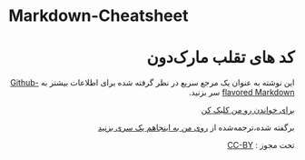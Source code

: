 # Markdown-Cheatsheet

<div dir=rtl>

# کد های تقلب مارک‌دون

این نوشته به عنوان یک مرجع سریع در نظر گرفته شده برای اطلاعات بیشتر به [Github-flavored Markdown](https://daringfireball.net/projects/markdown/) سر بزنید.

[برای خواندن رو من کلیک کن](https://github.com/elias8702/Markdown-Cheatsheet-/blob/master/Markdown.md)


 


برگفته شده،ترجمه‌شده از [روی من به اینجاهم یک سری بزنید](https://github.com/adam-p/markdown-here/wiki/Markdown-Cheatsheet)



تحت مجوز : [CC-BY](https://creativecommons.org/licenses/by/3.0/)
